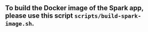 ## To build the Docker image of the Spark app, please use this script `scripts/build-spark-image.sh`.